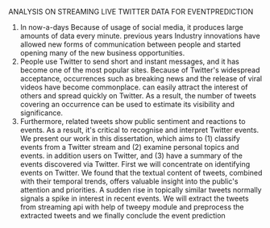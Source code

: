 ANALYSIS ON STREAMING LIVE TWITTER DATA FOR EVENTPREDICTION
1. In now-a-days Because of usage of social media, it produces large amounts of data every
minute. previous years Industry innovations have allowed new forms of communication
between people and started opening many of the new business opportunities.
2. People use Twitter to send short and instant messages, and it has become one of the
most popular sites. Because of Twitter&#39;s widespread acceptance, occurrences such as
breaking news and the release of viral videos have become commonplace. can easily
attract the interest of others and spread quickly on Twitter. As a result, the number of
tweets covering an occurrence can be used to estimate its visibility and significance.
3. Furthermore, related tweets show public sentiment and reactions to events. As a result,
it&#39;s critical to recognise and interpret Twitter events. We present our work in this
dissertation, which aims to (1) classify events from a Twitter stream and (2) examine
personal topics and events. in addition
users on Twitter, and (3) have a summary of the events discovered via Twitter. First we
will concentrate on identifying events on Twitter. We found that the textual content of
tweets, combined with their temporal trends, offers valuable insight into the public&#39;s
attention and priorities. A sudden rise in topically similar tweets normally signals a spike
in interest in recent events. We will extract the tweets from streaming api with help of
tweepy module and preprocess the extracted tweets and we finally conclude the event
prediction
